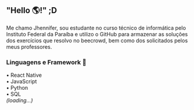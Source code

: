 ## "Hello 🌎!" ;D

Me chamo Jhennifer, sou estudante no curso técnico de informática pelo Instituto Federal da Paraíba e utilizo o GitHub para armazenar as soluções dos exercícios que resolvo no beecrowd, bem como dos solicitados pelos meus professores.

### Linguagens e Framework 🎒

• React Native                                                                                                                                           
• JavaScript                                                                                                                                                                   
• Python                                                                                                                                                                       
• SQL                                                                                                                                                         
_(loading...)_
<!--
**JhenniferK/JhenniferK** is a ✨ _special_ ✨ repository because its `README.md` (this file) appears on your GitHub profile.


